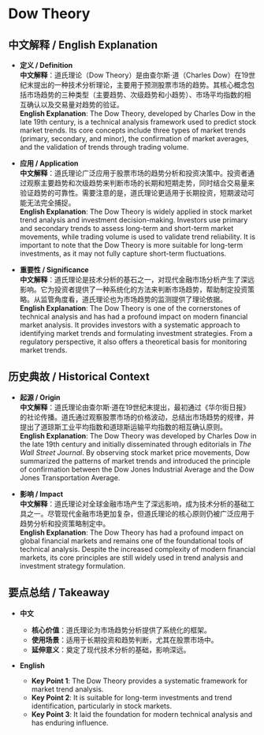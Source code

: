 # Dow Theory

## 中文解释 / English Explanation

* **定义 / Definition**  
  **中文解释**：道氏理论（Dow Theory）是由查尔斯·道（Charles Dow）在19世纪末提出的一种技术分析理论，主要用于预测股票市场的趋势。其核心概念包括市场趋势的三种类型（主要趋势、次级趋势和小趋势）、市场平均指数的相互确认以及交易量对趋势的验证。  
  **English Explanation**: The Dow Theory, developed by Charles Dow in the late 19th century, is a technical analysis framework used to predict stock market trends. Its core concepts include three types of market trends (primary, secondary, and minor), the confirmation of market averages, and the validation of trends through trading volume.

* **应用 / Application**  
  **中文解释**：道氏理论广泛应用于股票市场的趋势分析和投资决策中。投资者通过观察主要趋势和次级趋势来判断市场的长期和短期走势，同时结合交易量来验证趋势的可靠性。需要注意的是，道氏理论更适用于长期投资，短期波动可能无法完全捕捉。  
  **English Explanation**: The Dow Theory is widely applied in stock market trend analysis and investment decision-making. Investors use primary and secondary trends to assess long-term and short-term market movements, while trading volume is used to validate trend reliability. It is important to note that the Dow Theory is more suitable for long-term investments, as it may not fully capture short-term fluctuations.

* **重要性 / Significance**  
  **中文解释**：道氏理论是技术分析的基石之一，对现代金融市场分析产生了深远影响。它为投资者提供了一种系统化的方法来判断市场趋势，帮助制定投资策略。从监管角度看，道氏理论也为市场趋势的监测提供了理论依据。  
  **English Explanation**: The Dow Theory is one of the cornerstones of technical analysis and has had a profound impact on modern financial market analysis. It provides investors with a systematic approach to identifying market trends and formulating investment strategies. From a regulatory perspective, it also offers a theoretical basis for monitoring market trends.

## 历史典故 / Historical Context

* **起源 / Origin**  
  **中文解释**：道氏理论由查尔斯·道在19世纪末提出，最初通过《华尔街日报》的社论传播。道氏通过观察股票市场的价格波动，总结出市场趋势的规律，并提出了道琼斯工业平均指数和道琼斯运输平均指数的相互确认原则。  
  **English Explanation**: The Dow Theory was developed by Charles Dow in the late 19th century and initially disseminated through editorials in *The Wall Street Journal*. By observing stock market price movements, Dow summarized the patterns of market trends and introduced the principle of confirmation between the Dow Jones Industrial Average and the Dow Jones Transportation Average.

* **影响 / Impact**  
  **中文解释**：道氏理论对全球金融市场产生了深远影响，成为技术分析的基础工具之一。尽管现代金融市场更加复杂，但道氏理论的核心原则仍被广泛应用于趋势分析和投资策略制定中。  
  **English Explanation**: The Dow Theory has had a profound impact on global financial markets and remains one of the foundational tools of technical analysis. Despite the increased complexity of modern financial markets, its core principles are still widely used in trend analysis and investment strategy formulation.

## 要点总结 / Takeaway

* **中文**  
  - **核心价值**：道氏理论为市场趋势分析提供了系统化的框架。  
  - **使用场景**：适用于长期投资和趋势判断，尤其在股票市场中。  
  - **延伸意义**：奠定了现代技术分析的基础，影响深远。

* **English**  
  - **Key Point 1**: The Dow Theory provides a systematic framework for market trend analysis.  
  - **Key Point 2**: It is suitable for long-term investments and trend identification, particularly in stock markets.  
  - **Key Point 3**: It laid the foundation for modern technical analysis and has enduring influence.